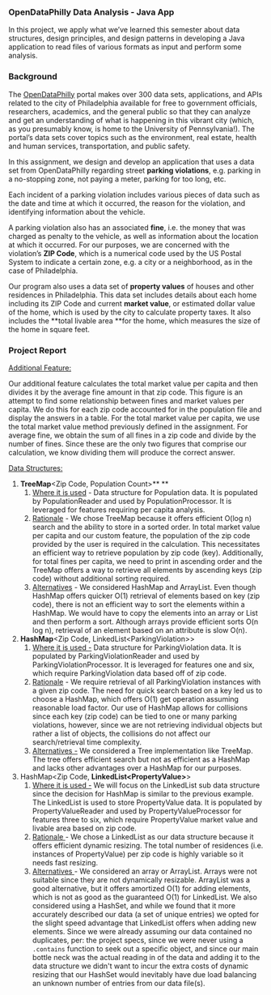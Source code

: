 ### **OpenDataPhilly Data Analysis - Java App**

In this project, we apply what we’ve learned this semester about data structures, design principles, and design patterns in developing a Java application to read files of various formats as input and perform some analysis.

### **Background**

The [OpenDataPhilly](https://www.opendataphilly.org/) portal makes over 300 data sets, applications, and APIs related to the city of Philadelphia available for free to government officials, researchers, academics, and the general public so that they can analyze and get an understanding of what is happening in this vibrant city (which, as you presumably know, is home to the University of Pennsylvania!). The portal’s data sets cover topics such as the environment, real estate, health and human services, transportation, and public safety.

In this assignment, we design and develop an application that uses a data set from OpenDataPhilly regarding street **parking violations**, e.g. parking in a no-stopping zone, not paying a meter, parking for too long, etc.

Each incident of a parking violation includes various pieces of data such as the date and time at which it occurred, the reason for the violation, and identifying information about the vehicle.

A parking violation also has an associated **fine**, i.e. the money that was charged as penalty to the vehicle, as well as information about the location at which it occurred. For our purposes, we are concerned with the violation’s **ZIP Code**, which is a numerical code used by the US Postal System to indicate a certain zone, e.g. a city or a neighborhood, as in the case of Philadelphia.

Our program also uses a data set of **property values** of houses and other residences in Philadelphia. This data set includes details about each home including its ZIP Code and current **market value**, or estimated dollar value of the home, which is used by the city to calculate property taxes. It also includes the **total livable area **for the home, which measures the size of the home in square feet.


### **Project Report**

<span style="text-decoration:underline;">Additional Feature:</span>

Our additional feature calculates the total market value per capita and then divides it by the average fine amount in that zip code. This figure is an attempt to find some relationship between fines and market values per capita. We do this for each zip code accounted for in the population file and display the answers in a table. For the total market value per capita, we use the total market value method previously defined in the assignment.  For average fine, we obtain the sum of all fines in a zip code and divide by the number of fines. Since these are the only two figures that comprise our calculation, we know dividing them will produce the correct answer.

<span style="text-decoration:underline;">Data Structures:</span>



1. **TreeMap**&lt;Zip Code, Population Count>** **
    1. <span style="text-decoration:underline;">Where it is used</span> - Data structure for Population data. It is populated by PopulationReader and used by PopulationProcessor. It is leveraged for features requiring per capita analysis.
    2. <span style="text-decoration:underline;">Rationale</span> - We chose TreeMap because it offers efficient O(log n) search and the ability to store in a sorted order.  In total market value per capita and our custom feature, the population of the zip code provided by the user is required in the calculation.  This necessitates an efficient way to retrieve population by zip code (key). Additionally, for total fines per capita, we need to print in ascending order and the TreeMap offers a way to retrieve all elements by ascending keys (zip code) without additional sorting required.
    3. <span style="text-decoration:underline;">Alternatives</span> - We considered HashMap and ArrayList. Even though HashMap offers quicker O(1) retrieval of elements based on key (zip code), there is not an efficient way to sort the elements within a HashMap. We would have to copy the elements into an array or List and then perform a sort. Although arrays provide efficient sorts O(n log n), retrieval of an element based on an attribute is slow O(n).
2. **HashMap**&lt;Zip Code, LinkedList&lt;ParkingViolation>>
    1. <span style="text-decoration:underline;">Where it is used -</span>  Data structure for ParkingViolation data. It is populated by ParkingViolationReader and used by ParkingViolationProcessor. It is leveraged for features one and six, which require ParkingViolation data based off of zip code.
    2. <span style="text-decoration:underline;">Rationale</span> - We require retrieval of all ParkingViolation instances with a given zip code. The need for quick search based on a key led us to choose a HashMap, which offers O(1) get operation assuming reasonable load factor. Our use of HashMap allows for collisions since each key (zip code) can be tied to one or many parking violations, however, since we are not retrieving individual objects but rather a list of objects, the collisions do not affect our search/retrieval time complexity.
    3. <span style="text-decoration:underline;">Alternatives -</span> We considered a Tree implementation like TreeMap. The tree offers efficient search but not as efficient as a HashMap and lacks other advantages over a HashMap for our purposes.
3. HashMap&lt;Zip Code, **LinkedList&lt;PropertyValue>**>
    1. <span style="text-decoration:underline;">Where it is used -</span>  We will focus on the LinkedList sub data structure since the decision for HashMap is similar to the previous example. The LinkedList is used to store PropertyValue data. It is populated by PropertyValueReader and used by PropertyValueProcessor for features three to six, which require PropertyValue market value and livable area based on zip code.
    2. <span style="text-decoration:underline;">Rationale </span>- We chose a LinkedList as our data structure because it offers efficient dynamic resizing. The total number of residences (i.e. instances of PropertyValue) per zip code is highly variable so it needs fast resizing.
    3. <span style="text-decoration:underline;">Alternatives </span>- We considered an array or ArrayList. Arrays were not suitable since they are not dynamically resizable. ArrayList was a good alternative, but it offers amortized O(1) for adding elements, which is not as good as the guaranteed O(1) for LinkedList. We also considered using a HashSet, and while we found that it more accurately described our data (a set of unique entries) we opted for the slight speed advantage that LinkedList offers when adding new elements. Since we were already assuming our data contained no duplicates, per: the project specs, since we were never using a `.contains` function to seek out a specific object, and since our main bottle neck was the actual reading in of the data and adding it to the data structure we didn't want to incur the extra costs of dynamic resizing that our HashSet would inevitably have due load balancing an unknown number of entries from our data file(s).
